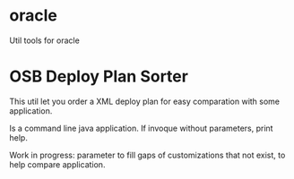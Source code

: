 # oracle
Util tools for oracle

# OSB Deploy Plan Sorter
This util let you order a XML deploy plan for easy comparation with some application.

Is a command line java application. If invoque without parameters, print help.

Work in progress: parameter to fill gaps of customizations that not exist, to help compare application.